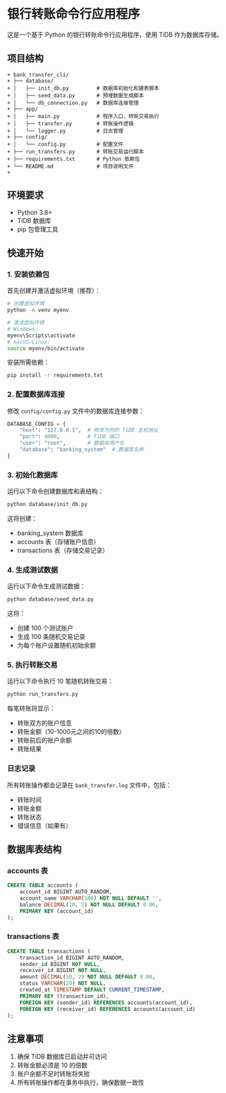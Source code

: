 # 银行转账命令行应用程序

这是一个基于 Python 的银行转账命令行应用程序，使用 TiDB 作为数据库存储。

## 项目结构
```
+ bank_transfer_cli/
+ ├── database/
+ │   ├── init_db.py         # 数据库初始化和建表脚本
+ │   ├── seed_data.py       # 预埋数据生成脚本
+ │   └── db_connection.py   # 数据库连接管理
+ ├── app/
+ │   ├── main.py            # 程序入口，转账交易执行
+ │   ├── transfer.py        # 转账操作逻辑
+ │   └── logger.py          # 日志管理
+ ├── config/
+ │   └── config.py          # 配置文件
+ ├── run_transfers.py       # 转账交易运行脚本
+ ├── requirements.txt       # Python 依赖包
+ └── README.md              # 项目说明文件
+
```

## 环境要求

- Python 3.8+
- TiDB 数据库
- pip 包管理工具

## 快速开始

### 1. 安装依赖包

首先创建并激活虚拟环境（推荐）：
```bash
# 创建虚拟环境
python -m venv myenv

# 激活虚拟环境
# Windows:
myenv\Scripts\activate
# macOS/Linux:
source myenv/bin/activate
```

安装所需依赖：
```bash
pip install -r requirements.txt
```

### 2. 配置数据库连接

修改 `config/config.py` 文件中的数据库连接参数：
```python
DATABASE_CONFIG = {
    "host": "127.0.0.1",  # 修改为你的 TiDB 主机地址
    "port": 4000,         # TiDB 端口
    "user": "root",       # 数据库用户名
    "database": "banking_system"  # 数据库名称
}
```

### 3. 初始化数据库

运行以下命令创建数据库和表结构：
```bash
python database/init_db.py
```

这将创建：
- banking_system 数据库
- accounts 表（存储账户信息）
- transactions 表（存储交易记录）

### 4. 生成测试数据

运行以下命令生成测试数据：
```bash
python database/seed_data.py
```

这将：
- 创建 100 个测试账户
- 生成 100 条随机交易记录
- 为每个账户设置随机初始余额

### 5. 执行转账交易

运行以下命令执行 10 笔随机转账交易：
```bash
python run_transfers.py
```

每笔转账将显示：
- 转账双方的账户信息
- 转账金额（10-1000元之间的10的倍数）
- 转账前后的账户余额
- 转账结果

### 日志记录

所有转账操作都会记录在 `bank_transfer.log` 文件中，包括：
- 转账时间
- 转账金额
- 转账状态
- 错误信息（如果有）

## 数据库表结构

### accounts 表
```sql
CREATE TABLE accounts (
    account_id BIGINT AUTO_RANDOM,
    account_name VARCHAR(100) NOT NULL DEFAULT '',
    balance DECIMAL(10, 2) NOT NULL DEFAULT 0.00,
    PRIMARY KEY (account_id)
);
```

### transactions 表
```sql
CREATE TABLE transactions (
    transaction_id BIGINT AUTO_RANDOM,
    sender_id BIGINT NOT NULL,
    receiver_id BIGINT NOT NULL,
    amount DECIMAL(10, 2) NOT NULL DEFAULT 0.00,
    status VARCHAR(20) NOT NULL,
    created_at TIMESTAMP DEFAULT CURRENT_TIMESTAMP,
    PRIMARY KEY (transaction_id),
    FOREIGN KEY (sender_id) REFERENCES accounts(account_id),
    FOREIGN KEY (receiver_id) REFERENCES accounts(account_id)
);
```

## 注意事项

1. 确保 TiDB 数据库已启动并可访问
2. 转账金额必须是 10 的倍数
3. 账户余额不足时转账将失败
4. 所有转账操作都在事务中执行，确保数据一致性
